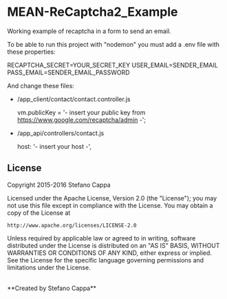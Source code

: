 # MEAN-ReCaptcha2_Example

Working example of recaptcha in a form to send an email.</br>

To be able to run this project with "nodemon" you must add a .env file with these properties:

RECAPTCHA_SECRET=YOUR_SECRET_KEY
USER_EMAIL=SENDER_EMAIL
PASS_EMAIL=SENDER_EMAIL_PASSWORD

And change these files:
- /app_client/contact/contact.controller.js 
	
	vm.publicKey = '- insert your public key from https://www.google.com/recaptcha/admin -'; 
 
- /app_api/controllers/contact.js
	
	host: '- insert your host -',


## License

Copyright 2015-2016 Stefano Cappa

Licensed under the Apache License, Version 2.0 (the "License");
you may not use this file except in compliance with the License.
You may obtain a copy of the License at

    http://www.apache.org/licenses/LICENSE-2.0

Unless required by applicable law or agreed to in writing, software
distributed under the License is distributed on an "AS IS" BASIS,
WITHOUT WARRANTIES OR CONDITIONS OF ANY KIND, either express or implied.
See the License for the specific language governing permissions and
limitations under the License.

</br>
**Created by Stefano Cappa**